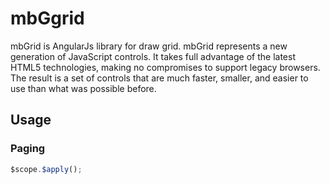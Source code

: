# mbGgrid
mbGrid is AngularJs library for draw grid. mbGrid represents a new generation of JavaScript controls. It takes full advantage of the latest HTML5 technologies, making no compromises to support legacy browsers. The result is a set of controls that are much faster, smaller, and easier to use than what was possible before.


## Usage
### Paging
```javascript
$scope.$apply();
```
